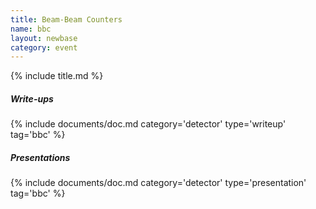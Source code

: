 ```yaml
---
title: Beam-Beam Counters
name: bbc
layout: newbase
category: event
---
```

{% include title.md %}

##### Write-ups
{% include documents/doc.md category='detector' type='writeup' tag='bbc' %}

##### Presentations
{% include documents/doc.md category='detector' type='presentation' tag='bbc' %}

